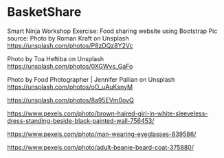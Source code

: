 # BasketShare
Smart Ninja Workshop Exercise: Food sharing website using Bootstrap
Pic source:
Photo by Roman Kraft on Unsplash
https://unsplash.com/photos/P8zDQz8Y2Vc

Photo by Toa Heftiba on Unsplash
https://unsplash.com/photos/0XGWys_GaFo

Photo by Food Photographer | Jennifer Pallian on Unsplash
https://unsplash.com/photos/oO_uAuKsnyM

https://unsplash.com/photos/8a95EVm0ovQ

https://www.pexels.com/photo/brown-haired-girl-in-white-sleeveless-dress-standing-beside-black-painted-wall-756453/

https://www.pexels.com/photo/man-wearing-eyeglasses-839586/

https://www.pexels.com/photo/adult-beanie-beard-coat-375880/
